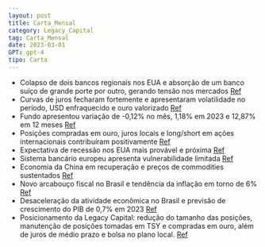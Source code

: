 ```yaml
---
layout: post
title: Carta_Mensal
category: Legacy_Capital
tag: Carta_Mensal
date: 2023-03-01
GPT: gpt-4
tipo: Carta
---
```


- Colapso de dois bancos regionais nos EUA e absorção de um banco suíço de grande porte por outro, gerando tensão nos mercados
<a href="#" onclick="search_on_pdf('Fed Funds provocaram falências bancárias, colapso de fundos de investimento, ou mesmo de mercados o')">Ref</a>
- Curvas de juros fecharam fortemente e apresentaram volatilidade no período, USD enfraquecido e ouro valorizado
<a href="#" onclick="search_on_pdf('sentir, em especial, nas curvas de juros, que fecharam fortemente e exibiram grande volatilidade no')">Ref</a>
- Fundo apresentou variação de -0,12% no mês, 1,18% em 2023 e 12,87% em 12 meses
<a href="#" onclick="search_on_pdf('High YieldVIXObs: Variação de juros e CDS em pontos-baseFonte: Legacy Capital3.www.legacycapita')">Ref</a>
- Posições compradas em ouro, juros locais e long/short em ações internacionais contribuíram positivamente 
<a href="#" onclick="search_on_pdf('meses. As posições compradas em ouro, aplicadas em juros locais, e long/short em ações internaciona')">Ref</a>
- Expectativa de recessão nos EUA mais provável e próxima
<a href="#" onclick="search_on_pdf('estimamos um efeito de -0,5% sobre o  PIB de 2023, na ausência de novos eventos.  Cenário internac')">Ref</a>
- Sistema bancário europeu apresenta vulnerabilidade limitada
<a href="#" onclick="search_on_pdf('bancária a curto prazo, na medida em que, na ausência de extensão do seguro de depósitos à vista pa')">Ref</a>
- Economia da China em recuperação e preços de commodities sustentados
<a href="#" onclick="search_on_pdf('deverá implicar novas elevações da taxa de juros pelo ECB.    A economia da China segue em recupera')">Ref</a>
- Novo arcabouço fiscal no Brasil e tendência da inflação em torno de 6%
<a href="#" onclick="search_on_pdf('Projetamos inflação de 6,4% em 2023 e de 5,1% em 2024. O quadro local segue incompatível com reduçã')">Ref</a>
- Desaceleração da atividade econômica no Brasil e previsão de crescimento do PIB de 0,7% em 2023
<a href="#" onclick="search_on_pdf('juros, contribui para a perspectiva de desaceleração de atividade à frente. O ritmo do consumo e do')">Ref</a>
- Posicionamento da Legacy Capital: redução do tamanho das posições, manutenção de posições tomadas em TSY e compradas em ouro, além de juros de médio prazo e bolsa no plano local.
<a href="#" onclick="search_on_pdf('deve se beneficiar da fraqueza do USD. No plano local, mantemos posições aplicadas em juros de médi')">Ref</a>
